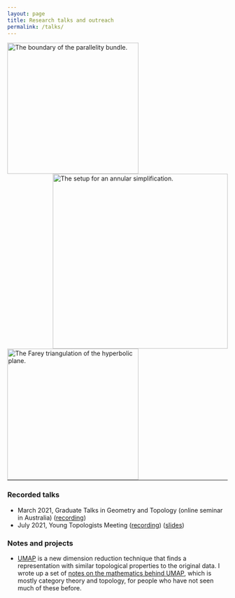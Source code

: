 ```yaml
---
layout: page
title: Research talks and outreach
permalink: /talks/
---
```


<div style="width:100%">
        <img src="../files/parallelity.pdf" alt="The boundary of the parallelity bundle." title="The boundary of the parallelity bundle." width="300">
    <span style="float: right;">
        <img src="../files/ann_simp.pdf" alt="The setup for an annular simplification." title="The setup for an annular simplification." width="400">
    </span>
    <span style="float: left;">
    <a href="../files/Farey.pdf"><img src="../files/Farey.jpg" alt="The Farey triangulation of the hyperbolic plane." title="The Farey triangulation of the hyperbolic plane." width="300"></a>
    </span>
</div>

<div style="clear: both;"><hr/></div>

### Recorded talks
- March 2021, Graduate Talks in Geometry and Topology (online seminar in Australia) ([recording](https://www.youtube.com/watch?v=zcdl9e1jyik))
- July 2021, Young Topologists Meeting ([recording](https://www.youtube.com/watch?v=hiYoG8YrVvk&list=PLsI59GhuoupLzE3rvHI8ZBaJvaISp06ox&index=17)) ([slides](/files/YTM_2021_slides.pdf))

### Notes and projects

- [UMAP](https://github.com/lmcinnes/umap/) is a new dimension reduction technique that finds a representation with similar topological properties to the original data.
I wrote up a set of [notes on the mathematics behind UMAP](files/Maths_of_UMAP.pdf), which is mostly category theory and topology, for people who have not seen much of these before.
